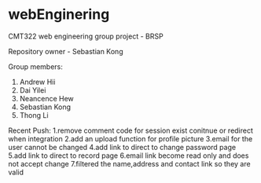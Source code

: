 # webEnginering
CMT322 web engineering group project - BRSP

Repository owner - Sebastian Kong

Group members:
1. Andrew Hii
2. Dai Yilei
3. Neancence Hew
4. Sebastian Kong
5. Thong Li


Recent Push:
    1.remove comment code for session exist conitnue or redirect when integration
    2.add an upload function for profile picture
    3.email for the user cannot be changed
    4.add link to direct to change password page
    5.add link to direct to record page
    6.email link become read only and does not accept change
    7.filtered the name,address and contact link so they are valid

